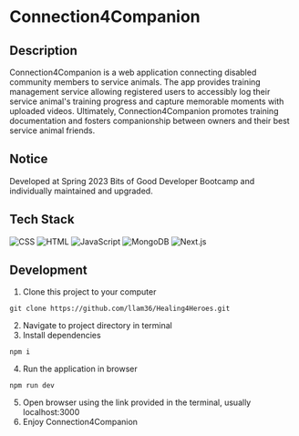 # Connection4Companion
## Description
Connection4Companion is a web application connecting disabled community members to service animals.
The app provides training management service allowing registered users to accessibly log their service animal's training progress and capture memorable moments with uploaded videos. Ultimately, Connection4Companion promotes training documentation and fosters companionship between owners and their best service animal friends.

## Notice
Developed at Spring 2023 Bits of Good Developer Bootcamp and individually maintained and upgraded.

## Tech Stack
![CSS](https://img.shields.io/badge/css-a?style=for-the-badge&logo=css3&logoColor=white&color=1572B6)
![HTML](https://img.shields.io/badge/html-a?style=for-the-badge&logo=html5&logoColor=white&color=E34F26)
![JavaScript](https://img.shields.io/badge/javascript-a?style=for-the-badge&logo=javascript&logoColor=F7DF1E&color=231F40)
![MongoDB](https://img.shields.io/badge/MongoDB-a?style=for-the-badge&logo=mongodb&logoColor=white&color=47A248)
![Next.js](https://img.shields.io/badge/next.js-nextdotjs?style=for-the-badge&logo=next.js&logoColor=white&color=000000)

## Development
1. Clone this project to your computer
```
git clone https://github.com/llam36/Healing4Heroes.git
```
2. Navigate to project directory in terminal
3. Install dependencies
```
npm i
```
4. Run the application in browser
```
npm run dev
```
5. Open browser using the link provided in the terminal, usually localhost:3000
6. Enjoy Connection4Companion
